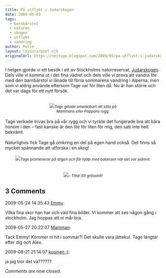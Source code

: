 ```yaml
---
title: På utflykt i Judarskogen
date: 2009-05-03
tags: 
  - barnbärstol
  - naturen
  - skogen
  - utflykt
  - vandring	
author: Pelle
layout: layouts/post.njk
originalUrl: https://nejtupp.blogspot.com/2009/05/pa-utflykt-i-judarskogen.html
---
```


I helgen gjorde vi ett besök i ett av Stockholms naturreservat, <a href="http://www.ab.lst.se/templates/InformationPage____9965.asp">Judarskogen</a>. Dels ville vi komma ut i det fina vädret och dels ville vi prova att vandra lite med den barnbärstol vi lånade till förra sommarens vandring i Alperna, men som vi aldrig använde eftersom Tage var för liten då. Nu är han större och det var dags för ett nytt försök.<br><br><div style="text-align: center;"><img src="../../../../img/_MG_2483_1024pix.jpg"><span style="font-size:85%;"><span style="font-style: italic;">Tage gillade omedelbart att sitta på<br>Mammans eller Pappans rygg.</span></span><br></div><br>Tage verkade trivas bra på vår rygg och vi tyckte det fungerade bra att bära honom i den – fast kanske är den lite för liten för mig, den satt inte helt bekvämt.<br><br>Naturligtvis fick Tage gå omkring en del på egen hand också. Det finns så mycket spännande att utforska i en skog!<br><br><div style="text-align: center;"><img src="../../../../img/_MG_2462_1024pix.jpg"><span style="font-size:85%;"><span style="font-style: italic;">Tage promenerar på stigen och får hjälp med balansen när det var ojämnt.</span></span><br></div><br><br><div style="text-align: center;"><img src="../../../../img/_MG_2456_1024pix.jpg"><span style="font-size:85%;"><span style="font-style: italic;">– Titta! Ett grässtrå!</span></span><br></div>

<div class="comments">
	<div class="comments-header"><h2>3 Comments</h2></div>
	<div class="comments-body">
			<div class="comment" id="comment-4757770822152343388">
				<p class="comment-header">
					<date datetime="2009-05-24T14:35:43.280+02:00">2009-05-24 14:35:43</date> 
					<a href="undefined" rel="nofollow">Emmy</a>:
				</p>
				<div class="comment-content"><p>Vilka fina skor han har och vad fina bilder. Vi kommer att ses någon gång i stockholm. Jag hoppas att ni mår bra.</p></div>
				<div class="comment-footer"></div>
			</div>
			<div class="comment" id="comment-8300186292647863101">
				<p class="comment-header">
					<date datetime="2009-05-27T20:22:07.196+02:00">2009-05-27 20:22:07</date> 
					<a href="https://www.blogger.com/profile/15863123892860534613" rel="nofollow">Mamman</a>:
				</p>
				<div class="comment-content"><p>Tack Emmy! Kommer ni hit i sommar?! Det skulle vara jättekul. Tage längtar efter dig och Alex.</p></div>
				<div class="comment-footer"></div>
			</div>
			<div class="comment" id="comment-3777337201446258841">
				<p class="comment-header">
					<date datetime="2009-08-21T21:14:07.549+02:00">2009-08-21 21:14:07</date> 
					<a href="undefined" rel="nofollow">kusinen :)</a>:
				</p>
				<div class="comment-content"><p>ja jag tror det va??????</p></div>
				<div class="comment-footer"></div>
			</div></div>
	<p class="comments-footer"><em>Comments are now closed.</em></p>
</div>